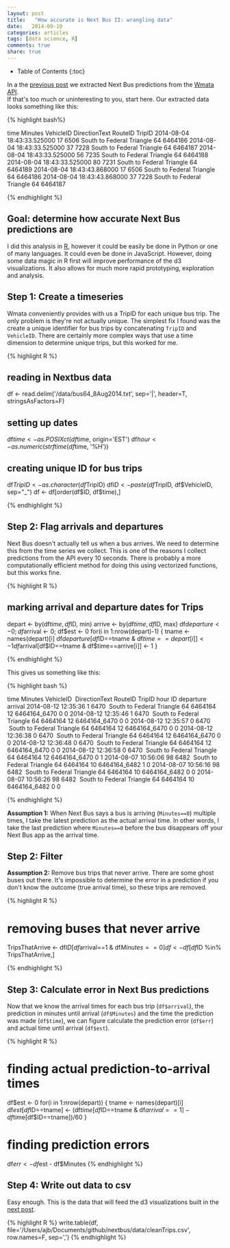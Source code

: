 ```yaml
---
layout: post
title:   "How accurate is Next Bus II: wrangling data"
date:   2014-09-10
categories: articles
tags: [data science, R]
comments: true
share: true
---
```


* Table of Contents
{:toc}

In a the [previous post](../nextbus1_api) we extracted Next Bus predictions from the [Wmata API](http://developer.wmata.com/).  
If that's too much or uninteresting to you, start here.  Our extracted data looks something like this:

{% highlight bash%}

time                            Minutes  VehicleID  DirectionText                  RouteID  TripID
2014-08-04 18:43:33.525000      17       6506       South to Federal Triangle      64       6464186
2014-08-04 18:43:33.525000      37       7228       South to Federal Triangle      64       6464187
2014-08-04 18:43:33.525000      56       7235       South to Federal Triangle      64       6464188
2014-08-04 18:43:33.525000      80       7231       South to Federal Triangle      64       6464189
2014-08-04 18:43:43.868000      17       6506       South to Federal Triangle      64       6464186
2014-08-04 18:43:43.868000      37       7228       South to Federal Triangle      64       6464187

{% endhighlight %}

## Goal: determine how accurate Next Bus predictions are

I did this analysis in [R](http://www.r-project.org/), however it could be easily be done in Python or one of many languages.  It could even be done in JavaScript.  However, 
doing some data magic in R first will improve performance of the d3 visualizations.  It also allows for much more rapid prototyping, exploration and analysis.


## Step 1: Create a timeseries

Wmata conveniently provides with us a TripID for each unique bus trip.  The only problem is they're not actually unique.
The simplest fix I found was the create a unique identifier for bus trips by concatenating `TripID` and `VehicleID`.
There are certainly more complex ways that use a time dimension to determine unique trips, but this worked for me.

{% highlight R %}
## reading in Nextbus data
df <- read.delim('/data/bus64_8Aug2014.txt', sep='|', header=T, stringsAsFactors=F)

## setting up dates
df$time <- as.POSIXct(df$time, origin='EST')
df$hour <- as.numeric(strftime(df$time, '%H'))

## creating unique ID for bus trips
df$TripID <- as.character(df$TripID)
df$ID <- paste(df$TripID, df$VehicleID, sep="_")
df <- df[order(df$ID, df$time),]
 
{% endhighlight %}

## Step 2: Flag arrivals and departures

Next Bus doesn't actually tell us when a bus arrives.  We need to determine this from the time series we collect.
This is one of the reasons I collect predictions from the API every 10 seconds.
There is probably a more computationally efficient method for doing this using vectorized functions, but this works fine.


{% highlight R %}
## marking arrival and departure dates for Trips
depart <- by(df$time, df$ID, min)
arrive <- by(df$time, df$ID, max)
df$departure <- 0; df$arrival <- 0; df$est <- 0
for(i in 1:nrow(depart)-1) {
  tname <- names(depart)[i]
  df$departure[df$ID==tname & df$time==depart[i]] <- 1
  df$arrival[df$ID==tname & df$time==arrive[i]] <- 1
}

{% endhighlight %}

This gives us something like this:

{% highlight bash %}

time                 Minutes  VehicleID  DirectionText              RouteID  TripID   hour  ID            departure  arrival
2014-08-12 12:35:36  1        6470       South to Federal Triangle  64       6464164  12    6464164_6470  0          0
2014-08-12 12:35:46  1        6470       South to Federal Triangle  64       6464164  12    6464164_6470  0          0
2014-08-12 12:35:57  0        6470       South to Federal Triangle  64       6464164  12    6464164_6470  0          0
2014-08-12 12:36:38  0        6470       South to Federal Triangle  64       6464164  12    6464164_6470  0          0
2014-08-12 12:36:48  0        6470       South to Federal Triangle  64       6464164  12    6464164_6470  0          0
2014-08-12 12:36:58  0        6470       South to Federal Triangle  64       6464164  12    6464164_6470  0          1
2014-08-07 10:56:06  98       6482       South to Federal Triangle  64       6464164  10    6464164_6482  1          0
2014-08-07 10:56:16  98       6482       South to Federal Triangle  64       6464164  10    6464164_6482  0          0
2014-08-07 10:56:26  98       6482       South to Federal Triangle  64       6464164  10    6464164_6482  0          0

{% endhighlight %}

**Assumption 1:** When Next Bus says a bus is arriving (`Minutes==0`) multiple times, I take the latest prediction as the actual arrival time.
In other words, I take the last prediction where `Minutes==0` before the bus disappears off your Next Bus app as the arrival time.

## Step 2: Filter
**Assumption 2:** Remove bus trips that never arrive.
There are some ghost buses out there.  It's impossible to determine the error in a prediction if you don't know the outcome (true arrival time), so these trips are removed.


{% highlight R %}

# removing buses that never arrive 
TripsThatArrive <- df$ID[df$arrival==1 & df$Minutes==0]
df <- df[df$ID %in% TripsThatArrive,]

{% endhighlight %}

## Step 3: Calculate error in Next Bus predictions
Now that we know the arrival times for each bus trip (`df$arrival`), the prediction in minutes until arrival (`df$Minutes`) 
and the time the prediction was made (`df$time`), we can figure calculate the prediction error (`df$err`) and actual time until arrival (`df$est`).

{% highlight R %}
# finding actual prediction-to-arrival times
df$est <- 0
for(i in 1:nrow(depart)) {
  tname <- names(depart)[i]
  df$est[df$ID==tname] <- (df$time[df$ID==tname & df$arrival==1] - df$time[df$ID==tname])/60
}

# finding prediction errors
df$err <- df$est - df$Minutes
{% endhighlight %}

## Step 4: Write out data to csv

Easy enough.  This is the data that will feed the d3 visualizations built in the [next post](../nextbus4_viz).

{% highlight R %}
write.table(df, file='/Users/ajb/Documents/github/nextbus/data/cleanTrips.csv', row.names=F, sep=',')
{% endhighlight %}





<!-- Next to add: 

* make app work on default view
* add a vertical line to the histogram, or highlight the bar or something to indicate where the current selection is
* add hourly window slider at the bottom that allows to see what 5 minutes looks like at midday vs rush hour
* add text to app that says:
    On average: 5 minutes really means 6.5 minutes
    On a late days*: 5 minutes could mean 12 minutes or more
    On an early day*: 5 minutes could mean 4 minutes

    * late days are the latest 10%      of predictions
    * early dats are the earliest 10% of predictions

* add error scatter chart
* add scroll scatter plot (maybe) 
    http://bl.ocks.org/stepheneb/1182434
    http://jsfiddle.net/PyvZ7/7/ -->